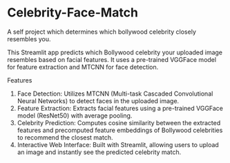 # Celebrity-Face-Match
A self project which determines which bollywood celebrity closely resembles you.

This Streamlit app predicts which Bollywood celebrity your uploaded image resembles based on facial features. It uses a pre-trained VGGFace model for feature extraction and MTCNN for face detection.

Features
 1. Face Detection: Utilizes MTCNN (Multi-task Cascaded Convolutional Neural Networks) to detect faces in the uploaded image.
 2. Feature Extraction: Extracts facial features using a pre-trained VGGFace model (ResNet50) with average pooling.
 3. Celebrity Prediction: Computes cosine similarity between the extracted features and precomputed feature embeddings of Bollywood celebrities to recommend the closest match.
 4. Interactive Web Interface: Built with Streamlit, allowing users to upload an image and instantly see the predicted celebrity match.
